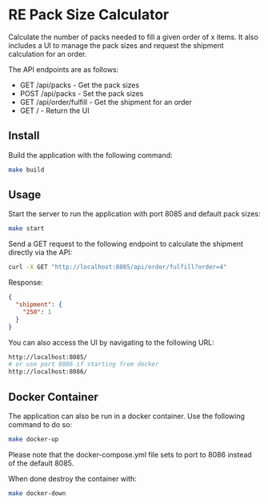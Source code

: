 RE Pack Size Calculator
======================

Calculate the number of packs needed to fill a given order of x items.
It also includes a UI to manage the pack sizes and request the shipment calculation for an order.

The API endpoints are as follows:

- GET /api/packs - Get the pack sizes
- POST /api/packs - Set the pack sizes
- GET /api/order/fulfill - Get the shipment for an order
- GET / - Return the UI

Install
-------

Build the application with the following command:

```bash
make build
```

Usage
-----

Start the server to run the application with port 8085 and default pack sizes:

```bash
make start
```

Send a GET request to the following endpoint to calculate the shipment directly via the API:

```bash
curl -X GET "http://localhost:8085/api/order/fulfill?order=4"
```

Response:

```json
{
  "shipment": {
    "250": 1
  }
}
```

You can also access the UI by navigating to the following URL:

```bash
http://localhost:8085/
# or use port 8086 if starting from docker
http://localhost:8086/
```

Docker Container
----------------

The application can also be run in a docker container.
Use the following command to do so:

```bash
make docker-up
```

Please note that the docker-compose.yml file sets to port to 8086 instead of the default 8085.

When done destroy the container with:

```bash
make docker-down
```
